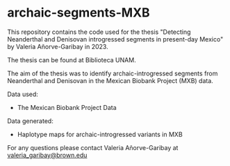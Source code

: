 # archaic-segments-MXB

This repository contains the code used for the thesis "Detecting Neanderthal and Denisovan introgressed segments in present-day Mexico" by Valeria Añorve-Garibay in 2023.

The thesis can be found at Biblioteca UNAM.

The aim of the thesis was to identify archaic-introgressed segments from Neanderthal and Denisovan in the Mexican Biobank Project (MXB) data.

Data used:

* The Mexican Biobank Project Data

Data generated:

* Haplotype maps for archaic-introgressed variants in MXB

For any questions please contact Valeria Añorve-Garibay at valeria_garibay@brown.edu
